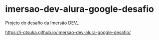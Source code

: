 # imersao-dev-alura-google-desafio
Projeto do desafio da Imersão DEV_

https://i-otsuka.github.io/imersao-dev-alura-google-desafio/
